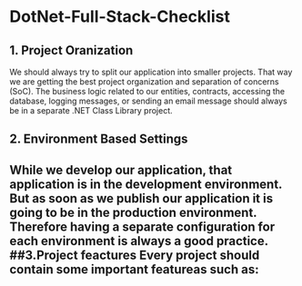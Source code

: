 # DotNet-Full-Stack-Checklist

## 1. Project Oranization
We should always try to split our application into smaller projects. That way we are getting the best project organization and separation of concerns (SoC). The business logic related to our entities, contracts, accessing the database, logging messages, or sending an email message should always be in a separate .NET Class Library project.
## 2. Environment Based Settings
While we develop our application, that application is in the development environment. But as soon as we publish our application it is going to be in the production environment. Therefore having a separate configuration for each environment is always a good practice.
##3.Project feactures
Every project should contain some important featureas such as:
  - 

